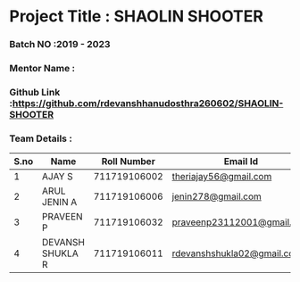 # Project Title : SHAOLIN SHOOTER
### Batch NO :2019 - 2023
### Mentor Name :
### Github Link :https://github.com/rdevanshhanudosthra260602/SHAOLIN-SHOOTER 
### Team Details :
| S.no  | Name  | Roll Number  | Email Id  |
|-------|-------|--------------|-----------|
| 1  |AJAY S   | 711719106002  |theriajay56@gmail.com   |
|  2 |ARUL JENIN A  |711719106006   |jenin278@gmail.com   |
| 3  |PRAVEEN P  |711719106032   |praveenp23112001@gmail.com   |
| 4  |DEVANSH SHUKLA R   |711719106011   |rdevanshshukla02@gmail.com   |